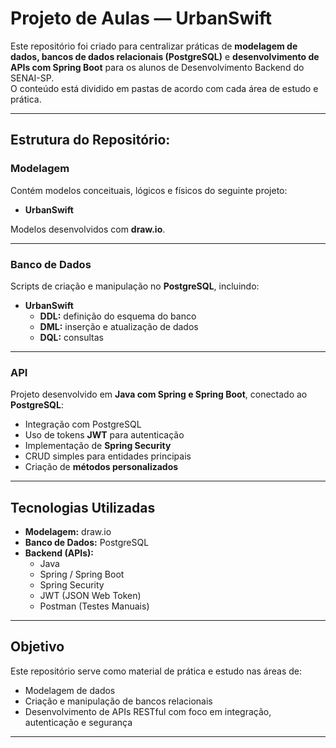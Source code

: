 # Projeto de Aulas — UrbanSwift

Este repositório foi criado para centralizar práticas de **modelagem de dados, bancos de dados relacionais (PostgreSQL)** e **desenvolvimento de APIs com Spring Boot** para os alunos de Desenvolvimento Backend do SENAI-SP.  
O conteúdo está dividido em pastas de acordo com cada área de estudo e prática.

---

## Estrutura do Repositório:

### Modelagem
Contém modelos conceituais, lógicos e físicos do seguinte projeto:

- **UrbanSwift**

Modelos desenvolvidos com **draw.io**.

---

### Banco de Dados
Scripts de criação e manipulação no **PostgreSQL**, incluindo:

- **UrbanSwift**
  - **DDL:** definição do esquema do banco  
  - **DML:** inserção e atualização de dados  
  - **DQL:** consultas  

---

### API
Projeto desenvolvido em **Java com Spring e Spring Boot**, conectado ao **PostgreSQL**:

- Integração com PostgreSQL  
- Uso de tokens **JWT** para autenticação  
- Implementação de **Spring Security**  
- CRUD simples para entidades principais  
- Criação de **métodos personalizados**  

---

## Tecnologias Utilizadas

- **Modelagem:** draw.io  
- **Banco de Dados:** PostgreSQL  
- **Backend (APIs):**  
  - Java  
  - Spring / Spring Boot  
  - Spring Security  
  - JWT (JSON Web Token)  
  - Postman (Testes Manuais)  

---

## Objetivo

Este repositório serve como material de prática e estudo nas áreas de:

- Modelagem de dados  
- Criação e manipulação de bancos relacionais  
- Desenvolvimento de APIs RESTful com foco em integração, autenticação e segurança  

---
